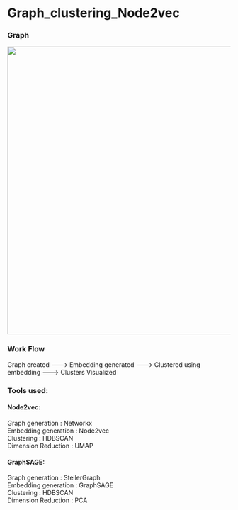 # Graph_clustering_Node2vec

### Graph
<img src="Graph.jpg" width="650"><br />

### Work Flow
Graph created ---> Embedding generated ---> Clustered using embedding ---> Clusters Visualized

### Tools used:</br>

#### Node2vec:</br>
Graph generation : Networkx</br>
Embedding generation : Node2vec</br>
Clustering : HDBSCAN</br>
Dimension Reduction : UMAP</br>

#### GraphSAGE:</br>
Graph generation : StellerGraph</br>
Embedding generation : GraphSAGE</br>
Clustering : HDBSCAN</br>
Dimension Reduction : PCA</br>
